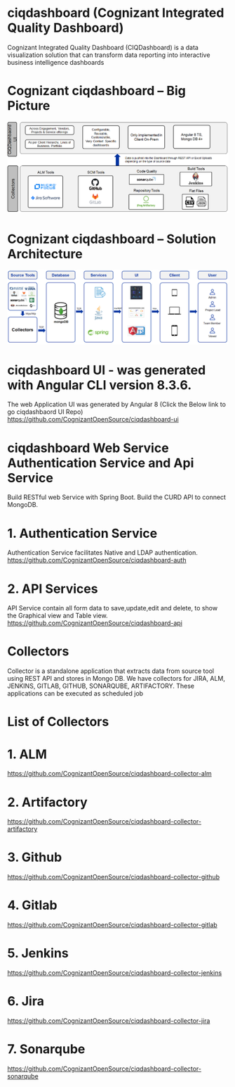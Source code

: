 # ciqdashboard (Cognizant Integrated Quality Dashboard)
Cognizant Integrated Quality Dashboard (CIQDashboard) is a data visualization solution that can transform data reporting into interactive business intelligence dashboards

# Cognizant ciqdashboard – Big Picture
![Alt text](https://github.com/CognizantOpenSource/ciqdashboard/blob/master/ciqdashboard_Big_Picture.png)

# Cognizant ciqdashboard – Solution Architecture
![Alt_text](https://github.com/CognizantOpenSource/ciqdashboard/blob/master/ciqdashboard_Solution_Architecture.png)

# ciqdashboard UI - was generated with Angular CLI version 8.3.6.
The web Application UI was generated by Angular 8 (Click the Below link to go ciqdashbaord UI Repo)
https://github.com/CognizantOpenSource/ciqdashboard-ui

# ciqdashboard Web Service Authentication Service and Api Service
  Build RESTful web Service with Spring Boot. Build the CURD API to connect MongoDB.
  
  # 1. Authentication Service 
  Authentication Service facilitates Native and LDAP authentication.
  https://github.com/CognizantOpenSource/ciqdashboard-auth
  
  
  # 2. API Services
  API Service contain all form data to save,update,edit and delete, to show the Graphical view and Table view. 
  https://github.com/CognizantOpenSource/ciqdashboard-api
  
  # Collectors
 Collector is a standalone application that extracts data from source tool using REST API and stores in Mongo DB. We have collectors for JIRA, ALM, JENKINS, GITLAB, GITHUB, SONARQUBE, ARTIFACTORY. These applications can be executed as scheduled job 
  
  # List of Collectors
  
  # 1. ALM
  https://github.com/CognizantOpenSource/ciqdashboard-collector-alm
  
  # 2. Artifactory
  https://github.com/CognizantOpenSource/ciqdashboard-collector-artifactory
  
  # 3. Github
  https://github.com/CognizantOpenSource/ciqdashboard-collector-github
  
  # 4. Gitlab
  https://github.com/CognizantOpenSource/ciqdashboard-collector-gitlab
  
  # 5. Jenkins
  https://github.com/CognizantOpenSource/ciqdashboard-collector-jenkins
  
  # 6. Jira
  https://github.com/CognizantOpenSource/ciqdashboard-collector-jira
   
  # 7. Sonarqube
  https://github.com/CognizantOpenSource/ciqdashboard-collector-sonarqube
  

    



  

